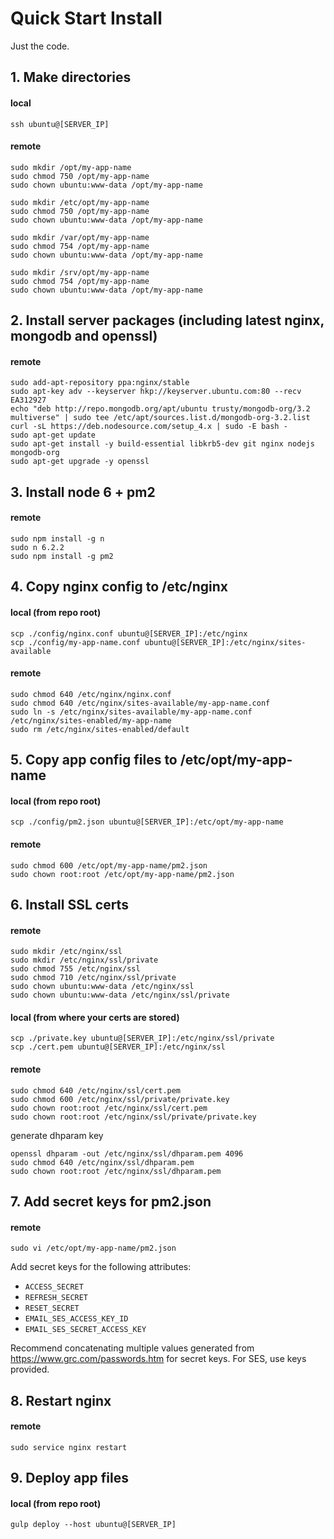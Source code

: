 # Quick Start Install

Just the code.


## 1. Make directories

#### local

```
ssh ubuntu@[SERVER_IP]
```

#### remote

```
sudo mkdir /opt/my-app-name
sudo chmod 750 /opt/my-app-name
sudo chown ubuntu:www-data /opt/my-app-name
```

```
sudo mkdir /etc/opt/my-app-name
sudo chmod 750 /opt/my-app-name
sudo chown ubuntu:www-data /opt/my-app-name
```

```
sudo mkdir /var/opt/my-app-name
sudo chmod 754 /opt/my-app-name
sudo chown ubuntu:www-data /opt/my-app-name
```

```
sudo mkdir /srv/opt/my-app-name
sudo chmod 754 /opt/my-app-name
sudo chown ubuntu:www-data /opt/my-app-name
```


## 2. Install server packages (including latest nginx, mongodb and openssl)

#### remote

```
sudo add-apt-repository ppa:nginx/stable
sudo apt-key adv --keyserver hkp://keyserver.ubuntu.com:80 --recv EA312927
echo "deb http://repo.mongodb.org/apt/ubuntu trusty/mongodb-org/3.2 multiverse" | sudo tee /etc/apt/sources.list.d/mongodb-org-3.2.list
curl -sL https://deb.nodesource.com/setup_4.x | sudo -E bash -
sudo apt-get update
sudo apt-get install -y build-essential libkrb5-dev git nginx nodejs mongodb-org
sudo apt-get upgrade -y openssl
```


## 3. Install node 6 + pm2

#### remote

```
sudo npm install -g n
sudo n 6.2.2
sudo npm install -g pm2
```


## 4. Copy nginx config to /etc/nginx

#### local (from repo root)

```
scp ./config/nginx.conf ubuntu@[SERVER_IP]:/etc/nginx
scp ./config/my-app-name.conf ubuntu@[SERVER_IP]:/etc/nginx/sites-available
```

#### remote

```
sudo chmod 640 /etc/nginx/nginx.conf
sudo chmod 640 /etc/nginx/sites-available/my-app-name.conf
sudo ln -s /etc/nginx/sites-available/my-app-name.conf /etc/nginx/sites-enabled/my-app-name
sudo rm /etc/nginx/sites-enabled/default
```


## 5. Copy app config files to /etc/opt/my-app-name

#### local (from repo root)

```
scp ./config/pm2.json ubuntu@[SERVER_IP]:/etc/opt/my-app-name
```

#### remote

```
sudo chmod 600 /etc/opt/my-app-name/pm2.json
sudo chown root:root /etc/opt/my-app-name/pm2.json
```


## 6. Install SSL certs

#### remote

```
sudo mkdir /etc/nginx/ssl
sudo mkdir /etc/nginx/ssl/private
sudo chmod 755 /etc/nginx/ssl
sudo chmod 710 /etc/nginx/ssl/private
sudo chown ubuntu:www-data /etc/nginx/ssl
sudo chown ubuntu:www-data /etc/nginx/ssl/private
```

#### local (from where your certs are stored)

```
scp ./private.key ubuntu@[SERVER_IP]:/etc/nginx/ssl/private
scp ./cert.pem ubuntu@[SERVER_IP]:/etc/nginx/ssl
```

#### remote

```
sudo chmod 640 /etc/nginx/ssl/cert.pem
sudo chmod 600 /etc/nginx/ssl/private/private.key
sudo chown root:root /etc/nginx/ssl/cert.pem
sudo chown root:root /etc/nginx/ssl/private/private.key
```

generate dhparam key

```
openssl dhparam -out /etc/nginx/ssl/dhparam.pem 4096
sudo chmod 640 /etc/nginx/ssl/dhparam.pem
sudo chown root:root /etc/nginx/ssl/dhparam.pem
```


## 7. Add secret keys for pm2.json

#### remote

```
sudo vi /etc/opt/my-app-name/pm2.json
```

Add secret keys for the following attributes:

- `ACCESS_SECRET`
- `REFRESH_SECRET`
- `RESET_SECRET`
- `EMAIL_SES_ACCESS_KEY_ID`
- `EMAIL_SES_SECRET_ACCESS_KEY`

Recommend concatenating multiple values generated from
https://www.grc.com/passwords.htm for secret keys. For SES, use keys provided.


## 8. Restart nginx

#### remote

```
sudo service nginx restart
```


## 9. Deploy app files

#### local (from repo root)

```
gulp deploy --host ubuntu@[SERVER_IP]
```
